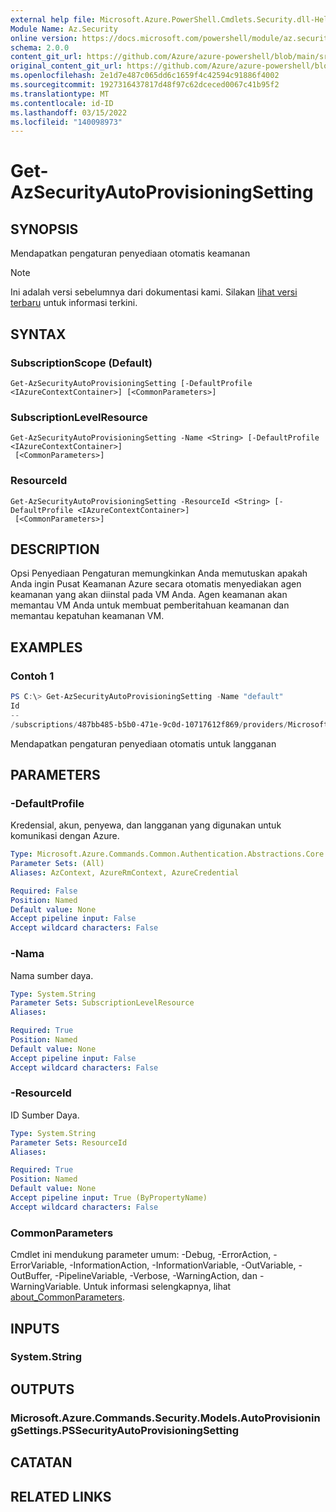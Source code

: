 ```yaml
---
external help file: Microsoft.Azure.PowerShell.Cmdlets.Security.dll-Help.xml
Module Name: Az.Security
online version: https://docs.microsoft.com/powershell/module/az.security/Get-AzSecurityAutoProvisioningSetting
schema: 2.0.0
content_git_url: https://github.com/Azure/azure-powershell/blob/main/src/Security/Security/help/Get-AzSecurityAutoProvisioningSetting.md
original_content_git_url: https://github.com/Azure/azure-powershell/blob/main/src/Security/Security/help/Get-AzSecurityAutoProvisioningSetting.md
ms.openlocfilehash: 2e1d7e487c065dd6c1659f4c42594c91886f4002
ms.sourcegitcommit: 1927316437817d48f97c62dceced0067c41b95f2
ms.translationtype: MT
ms.contentlocale: id-ID
ms.lasthandoff: 03/15/2022
ms.locfileid: "140098973"
---
```

# Get-AzSecurityAutoProvisioningSetting

## SYNOPSIS
Mendapatkan pengaturan penyediaan otomatis keamanan

> [!NOTE]
>Ini adalah versi sebelumnya dari dokumentasi kami. Silakan [lihat versi terbaru](/powershell/module/az.security/get-azsecurityautoprovisioningsetting) untuk informasi terkini.

## SYNTAX

### SubscriptionScope (Default)
```
Get-AzSecurityAutoProvisioningSetting [-DefaultProfile <IAzureContextContainer>] [<CommonParameters>]
```

### SubscriptionLevelResource
```
Get-AzSecurityAutoProvisioningSetting -Name <String> [-DefaultProfile <IAzureContextContainer>]
 [<CommonParameters>]
```

### ResourceId
```
Get-AzSecurityAutoProvisioningSetting -ResourceId <String> [-DefaultProfile <IAzureContextContainer>]
 [<CommonParameters>]
```

## DESCRIPTION
Opsi Penyediaan Pengaturan memungkinkan Anda memutuskan apakah Anda ingin Pusat Keamanan Azure secara otomatis menyediakan agen keamanan yang akan diinstal pada VM Anda.
Agen keamanan akan memantau VM Anda untuk membuat pemberitahuan keamanan dan memantau kepatuhan keamanan VM.

## EXAMPLES

### Contoh 1
```powershell
PS C:\> Get-AzSecurityAutoProvisioningSetting -Name "default"
Id                                                                                                                Name    AutoProvision
--                                                                                                                ----    -------------
/subscriptions/487bb485-b5b0-471e-9c0d-10717612f869/providers/Microsoft.Security/autoProvisioningSettings/default default On
```

Mendapatkan pengaturan penyediaan otomatis untuk langganan

## PARAMETERS

### -DefaultProfile
Kredensial, akun, penyewa, dan langganan yang digunakan untuk komunikasi dengan Azure.

```yaml
Type: Microsoft.Azure.Commands.Common.Authentication.Abstractions.Core.IAzureContextContainer
Parameter Sets: (All)
Aliases: AzContext, AzureRmContext, AzureCredential

Required: False
Position: Named
Default value: None
Accept pipeline input: False
Accept wildcard characters: False
```

### -Nama
Nama sumber daya.

```yaml
Type: System.String
Parameter Sets: SubscriptionLevelResource
Aliases:

Required: True
Position: Named
Default value: None
Accept pipeline input: False
Accept wildcard characters: False
```

### -ResourceId
ID Sumber Daya.

```yaml
Type: System.String
Parameter Sets: ResourceId
Aliases:

Required: True
Position: Named
Default value: None
Accept pipeline input: True (ByPropertyName)
Accept wildcard characters: False
```

### CommonParameters
Cmdlet ini mendukung parameter umum: -Debug, -ErrorAction, -ErrorVariable, -InformationAction, -InformationVariable, -OutVariable, -OutBuffer, -PipelineVariable, -Verbose, -WarningAction, dan -WarningVariable. Untuk informasi selengkapnya, lihat [about_CommonParameters](http://go.microsoft.com/fwlink/?LinkID=113216).

## INPUTS

### System.String

## OUTPUTS

### Microsoft.Azure.Commands.Security.Models.AutoProvisioningSettings.PSSecurityAutoProvisioningSetting

## CATATAN

## RELATED LINKS
